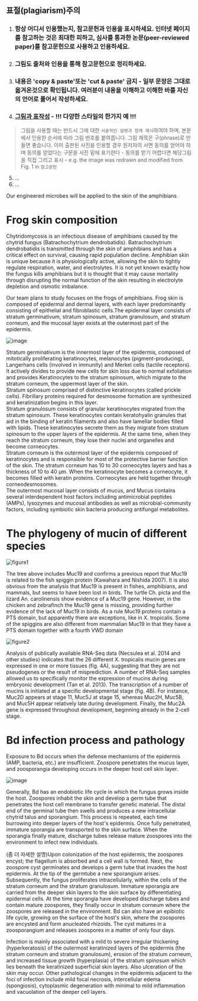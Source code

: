 ## 표절(plagiarism)주의
1. ### 항상 어디서 인용했는지, 참고문헌과 인용을 표시하세요. 인터넷 페이지를 참고하는 것은 최대한 피하고, 심사를 통과한 논문(peer-reviewed paper)를 참고문헌으로 사용하고 인용하세요.
2. ### 그림도 출처와 인용을 통해 참고문헌으로 정리하세요.
3. ### 내용은 'copy & paste'또는 'cut & paste' 금지 - 일부 문장은 그대로 옮겨온것으로 확인됩니다. 여러분이 내용을 이해하고 이해한 바를 자신의 언어로 풀어서 작성하세요.
4. ### [그림과 표작성](https://www.enago.co.kr/academy/tips-for-writing-legends-of-tables-and-figures/) - !!! 다양한 스타일의 한가지 예 !!!
> 그림을 사용할 때는 반드시 그에 대한 `서술적인 설명과 함께 제시`하여야 하며, 본문에서 인용한 순서에 따라 그림 번호를 붙여줍니다. 그림 제목은 구(phrase)로 만들면 좋습니다.
> 이미 출판된 사진을 인용할 경우 원저자의 서면 동의를 얻어야 하며 동의를 얻었다는 구문을 사진 밑에 표기한다 - 동의를 받기 어렵다면 해당그림을 직접 그리고 표시 - e.g. the image was redrawn and modified from Fig. 1 in `참고문헌`
5. ...
6. ...


Our engineered microbes will be applied to the skin of the amphibians

# Frog skin composition 
Chytridomycosis is an infectious disease of amphibians caused by the chytrid fungus (Batrachochytrium dendrobatidis). Batrachochytrium dendrobatidis is transmitted through the skin of amphibians and has a critical effect on survival, causing rapid population decline. Amphibian skin is unique because it is physiologically active, allowing the skin to tightly regulate respiration, water, and electrolytes. It is not yet known exactly how the fungus kills amphibians but it is thought that it may cause mortality through disrupting the normal function of the skin resulting in electrolyte depletion and osmotic imbalance.

Our team plans to study focuses on the frogs of amphibians. Frog skin is composed of epidermal and dermal layers, with each layer predominantly consisting of epithelial and fibroblastic cells.The epidermal layer consists of stratum germinativum, stratum spinosum, stratum granulosum, and stratum corneum, and the mucosal layer exists at the outermost part of the epidermis.

![image](https://www.frontiersin.org/files/Articles/433806/fimmu-09-03128-HTML/image_m/fimmu-09-03128-g001.jpg)

Stratum germinativum is the innermost layer of the epidermis, composed of mitotically proliferating keratinocytes, melanocytes (pigment-producing), Langerhans cells (involved in immunity) and Merkel cells (tactile receptors). It actively divides to provide new cells for skin loss due to normal exfoliation and provides Keratinocytes to the stratum spinosum, which migrate to the stratum corneum, the uppermost layer of the skin.
<br/>Stratum spinosum comprised of distinctive keratinocytes (called prickle cells). Fibrillary proteins required for desmosome formation are synthesized and keratinization begins in this layer.
<br/>Stratum granulosum consists of granular keratinocytes migrated from the stratum spinosum. These keratinocytes contain keratohyalin granules that aid in the binding of keratin filaments and also have lamellar bodies filled with lipids. These keratinocytes secrete them as they migrate from stratum spinosum to the upper layers of the epidermis. At the same time, when they reach the stratum corneum, they lose their nuclei and organelles and become corneocytes.
<br/>Stratum corneum is the outermost layer of the epidermis composed of keratinocytes and is responsible for most of the protective barrier function of the skin. The stratum corneum has 10 to 30 corneocytes layers and has a thickness of 10 to 40 μm. When the keratinocyte becomes a corneocyte, it becomes filled with keratin proteins. Corneocytes are held together through corneodesmosomes. 
<br/>The outermost mucosal layer consists of mucus, and Mucus contains several interdependent host factors including antimicrobial peptides (AMPs), lysozymes and mucosal antibodies as well as microbial-community factors, including symbiotic skin bacteria producing antifungal metabolites.

# The phylogeny of mucin of different species

![figure1](https://user-images.githubusercontent.com/67305580/134638647-b6f131b7-ae03-4389-b686-909e9f9ca6fa.PNG)

The tree above includes Muc19 and confirms a previous report that Muc19 is related to the fish spiggin protein (Kawahara and Nishida 2007). It is also obvious from the analysis that Muc19 is present in fishes, amphibians, and mammals, but seems to have been lost in birds. The turtle Ch. picta and the lizard An. carolinensis show evidence of a Muc19 gene. However, in the chicken and zebrafinch the Muc19 gene is missing, providing further evidence of the lack of Muc19 in birds. As a rule Muc19 proteins contain a PTS domain, but apparently there are exceptions, like in X. tropicalis. Some of the spiggins are also different from mammalian Muc19 in that they have a PTS domain together with a fourth VWD domain

![figure2](https://user-images.githubusercontent.com/67305580/134638658-d70eb3bd-5a04-4018-aaf6-f91bf676da60.PNG)

Analysis of publically available RNA-Seq data (Necsulea et al. 2014 and other studies) indicates that the 26 different X. tropicalis mucin genes are expressed in one or more tissues (fig. 4A), suggesting that they are not pseudogenes or the result of misprediction. A number of RNA-Seq samples allowed us to specifically monitor the expression of mucins during embryonic development (Tan et al. 2013). The transcription of a number of mucins is initiated at a specific developmental stage (fig. 4B). For instance, Muc2D appears at stage 11, Muc5J at stage 15, whereas Muc2H, Muc5B, and Muc5H appear relatively late during development. Finally, the Muc2A gene is expressed throughout development, beginning already in the 2-cell stage.

#  Bd infection process and pathology

Exposure to Bd occurs when the defense mechanisms of the epidermis (AMP, bacteria, etc.) are insufficient. Zoospore penetrates the mucus layer, and zoosporangia developing occurs in the deeper host cell skin layer.

![image](http://revistabionatura.com/images/2021.06.01.28-Figure1.png)

Generally, Bd has an endobiotic life cycle in which the fungus grows inside the host. Zoospores inhabit the skin and develop a germ tube that penetrates the host cell membrane to transfer genetic material. The distal end of the germinal tube then swells and produces a new intracellular chytrid talus and sporangium. This process is repeated, each time burrowing into deeper layers of the host's epidermis. Once fully penetrated, immature sporangia are transported to the skin surface. When the sporangia finally mature, discharge tubes release mature zoospores into the environment to infect new individuals. 

(좀 더 자세한 설명)Upon colonization of the host epidermis, the zoospores encyst; the flagellum is absorbed and a cell wall is formed. Next, the zoospore cyst germinates and develops a germ tube that invades the host epidermis. At the tip of the germtube a new sporangium arises. Subsequently, the fungus proliferates intracellularly, within the cells of the stratum corneum and the stratum granulosum. Immature sporangia are carried from the deeper skin layers to the skin surface by differentiating epidermal cells. At the time sporangia have developed discharge tubes and contain mature zoospores, they finally occur in stratum corneum where the zoospores are released in the environment.
Bd can also have an epibiotic life cycle, growing on the surface of the host's skin, where the zoospores are encysted and form anucleated rhizoids. The cyst matures in a zoosporangium and releases zoospores in a matter of only four days. 

Infection is mainly associated with a mild to severe irregular thickening (hyperkeratosis) of the outermost keratinized layers of the epidermis (the stratum corneum and stratum granulosum), erosion of the stratum corneum, and increased tissue growth (hyperplasia) of the stratum spinosum which lies beneath the keratinized superficial skin layers.
Also ulceration of the skin may occur. Other pathological changes in the epidermis adjacent to the foci of infection include mild focal necrosis, intercellular edema (spongiosis), cytoplasmic degeneration with minimal to mild inflammation and vacuolation of the deeper cell layers.

